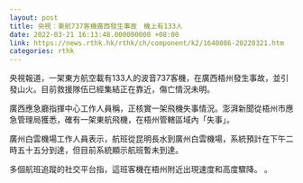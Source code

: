 ```yaml
---
layout: post
title: 央視：東航737客機廣西發生事故　機上有133人
date: 2022-03-21 16:13:48.000000000 +08:00
link: https://news.rthk.hk/rthk/ch/component/k2/1640086-20220321.htm
categories: rthk
---
```


央視報道，一架東方航空載有133人的波音737客機，在廣西梧州發生事故，並引發山火。目前救援隊伍已經集結正在靠近，傷亡情況未明。

廣西應急廳指揮中心工作人員稱，正核實一架飛機失事情況。澎湃新聞從梧州市應急管理局獲悉，確有一架東航飛機，在梧州管轄區域內「失事」。

廣州白雲機場工作人員表示，航班從昆明長水到廣州白雲機場，系統預計在下午二時五十五分到達，但目前系統顯示航班暫未到達。

多個航班追蹤的社交平台指，這班客機在梧州附近出現速度和高度驟降。
。
